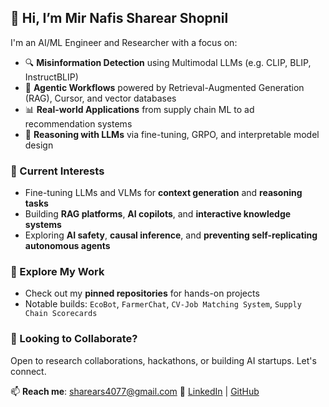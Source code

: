 ## 👋 Hi, I’m Mir Nafis Sharear Shopnil

I'm an AI/ML Engineer and Researcher with a focus on:
- 🔍 **Misinformation Detection** using Multimodal LLMs (e.g. CLIP, BLIP, InstructBLIP)
- 🔄 **Agentic Workflows** powered by Retrieval-Augmented Generation (RAG), Cursor, and vector databases
- 📊 **Real-world Applications** from supply chain ML to ad recommendation systems
- 🤖 **Reasoning with LLMs** via fine-tuning, GRPO, and interpretable model design

### 🌱 Current Interests
- Fine-tuning LLMs and VLMs for **context generation** and **reasoning tasks**
- Building **RAG platforms**, **AI copilots**, and **interactive knowledge systems**
- Exploring **AI safety**, **causal inference**, and **preventing self-replicating autonomous agents**

### 🔗 Explore My Work
- Check out my **pinned repositories** for hands-on projects
- Notable builds: `EcoBot`, `FarmerChat`, `CV-Job Matching System`, `Supply Chain Scorecards`

### 🤝 Looking to Collaborate?
Open to research collaborations, hackathons, or building AI startups. Let's connect.

📫 **Reach me**: sharears4077@gmail.com
🔗 [LinkedIn](https://www.linkedin.com/in/mirnafissharearshopnil/) | [GitHub](https://github.com/namikazi25)


<!---
namikazi25/namikazi25 is a ✨ special ✨ repository because its `README.md` (this file) appears on your GitHub profile.
You can click the Preview link to take a look at your changes.
--->
